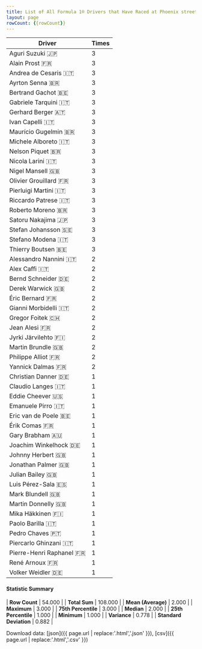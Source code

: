 ```yaml
---
title: List of All Formula 1® Drivers that Have Raced at Phoenix street circuit
layout: page
rowCount: {{rowCount}}
---
```


| Driver | Times |
|--|--|
| Aguri Suzuki 🇯🇵 | 3 |
| Alain Prost 🇫🇷 | 3 |
| Andrea de Cesaris 🇮🇹 | 3 |
| Ayrton Senna 🇧🇷 | 3 |
| Bertrand Gachot 🇧🇪 | 3 |
| Gabriele Tarquini 🇮🇹 | 3 |
| Gerhard Berger 🇦🇹 | 3 |
| Ivan Capelli 🇮🇹 | 3 |
| Maurício Gugelmin 🇧🇷 | 3 |
| Michele Alboreto 🇮🇹 | 3 |
| Nelson Piquet 🇧🇷 | 3 |
| Nicola Larini 🇮🇹 | 3 |
| Nigel Mansell 🇬🇧 | 3 |
| Olivier Grouillard 🇫🇷 | 3 |
| Pierluigi Martini 🇮🇹 | 3 |
| Riccardo Patrese 🇮🇹 | 3 |
| Roberto Moreno 🇧🇷 | 3 |
| Satoru Nakajima 🇯🇵 | 3 |
| Stefan Johansson 🇸🇪 | 3 |
| Stefano Modena 🇮🇹 | 3 |
| Thierry Boutsen 🇧🇪 | 3 |
| Alessandro Nannini 🇮🇹 | 2 |
| Alex Caffi 🇮🇹 | 2 |
| Bernd Schneider 🇩🇪 | 2 |
| Derek Warwick 🇬🇧 | 2 |
| Éric Bernard 🇫🇷 | 2 |
| Gianni Morbidelli 🇮🇹 | 2 |
| Gregor Foitek 🇨🇭 | 2 |
| Jean Alesi 🇫🇷 | 2 |
| Jyrki Järvilehto 🇫🇮 | 2 |
| Martin Brundle 🇬🇧 | 2 |
| Philippe Alliot 🇫🇷 | 2 |
| Yannick Dalmas 🇫🇷 | 2 |
| Christian Danner 🇩🇪 | 1 |
| Claudio Langes 🇮🇹 | 1 |
| Eddie Cheever 🇺🇸 | 1 |
| Emanuele Pirro 🇮🇹 | 1 |
| Eric van de Poele 🇧🇪 | 1 |
| Érik Comas 🇫🇷 | 1 |
| Gary Brabham 🇦🇺 | 1 |
| Joachim Winkelhock 🇩🇪 | 1 |
| Johnny Herbert 🇬🇧 | 1 |
| Jonathan Palmer 🇬🇧 | 1 |
| Julian Bailey 🇬🇧 | 1 |
| Luis Pérez-Sala 🇪🇸 | 1 |
| Mark Blundell 🇬🇧 | 1 |
| Martin Donnelly 🇬🇧 | 1 |
| Mika Häkkinen 🇫🇮 | 1 |
| Paolo Barilla 🇮🇹 | 1 |
| Pedro Chaves 🇵🇹 | 1 |
| Piercarlo Ghinzani 🇮🇹 | 1 |
| Pierre-Henri Raphanel 🇫🇷 | 1 |
| René Arnoux 🇫🇷 | 1 |
| Volker Weidler 🇩🇪 | 1 |

#### Statistic Summary

| **Row Count** | 54.000 |
| **Total Sum** | 108.000 |
| **Mean (Average)** | 2.000 |
| **Maximum** | 3.000 |
| **75th Percentile** | 3.000 |
| **Median** | 2.000 |
| **25th Percentile** | 1.000 |
| **Minimum** | 1.000 |
| **Variance** | 0.778 |
| **Standard Deviation** | 0.882 |

Download data: [json]({{ page.url | replace:'.html','.json' }}), [csv]({{ page.url | replace:'.html','.csv' }})
